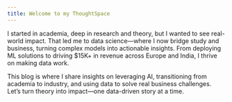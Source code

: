 ```yaml
---
title: Welcome to my ThoughtSpace
---
```


I started in academia, deep in research and theory, but I wanted to see real-world impact. That led me to data science—where I now bridge study and business, turning complex models into actionable insights. From deploying ML solutions to driving $15K+ in revenue across Europe and India, I thrive on making data work.

This blog is where I share insights on leveraging AI, transitioning from academia to industry, and using data to solve real business challenges. Let’s turn theory into impact—one data-driven story at a time.

